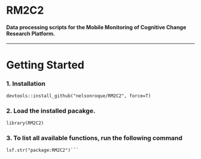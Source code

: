 # RM2C2

#### Data processing scripts for the Mobile Monitoring of Cognitive Change Research Platform.
---

# Getting Started

### 1. Installation

```{r}
devtools::install_github("nelsonroque/RM2C2", force=T)
```

### 2. Load the installed pacakge.
```{r}
library(RM2C2)
```

### 3. To list all available functions, run the following command
```{r}
lsf.str("package:RM2C2")```
